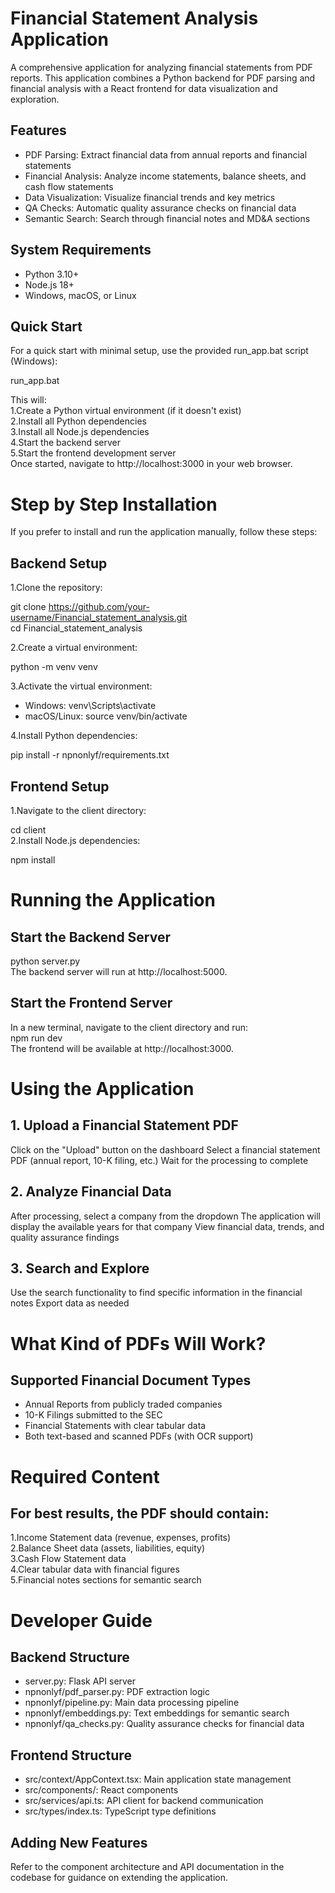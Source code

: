 # Financial Statement Analysis Application
A comprehensive application for analyzing financial statements from PDF reports. This application combines a Python backend for PDF parsing and financial analysis with a React frontend for data visualization and exploration.

## Features
* PDF Parsing: Extract financial data from annual reports and financial statements
* Financial Analysis: Analyze income statements, balance sheets, and cash flow statements
* Data Visualization: Visualize financial trends and key metrics
* QA Checks: Automatic quality assurance checks on financial data
* Semantic Search: Search through financial notes and MD&A sections
## System Requirements
* Python 3.10+
* Node.js 18+
* Windows, macOS, or Linux
## Quick Start
For a quick start with minimal setup, use the provided run_app.bat script (Windows):   

run_app.bat   

This will:  
1.Create a Python virtual environment (if it doesn't exist)   
2.Install all Python dependencies   
3.Install all Node.js dependencies   
4.Start the backend server   
5.Start the frontend development server   
Once started, navigate to http://localhost:3000 in your web browser.

# Step by Step Installation
If you prefer to install and run the application manually, follow these steps:

## Backend Setup
 1.Clone the repository:   
 
 git clone https://github.com/your-username/Financial_statement_analysis.git   
 cd Financial_statement_analysis 
 
 2.Create a virtual environment:   
 
 python -m venv venv   
 
 3.Activate the virtual environment:

* Windows:
venv\Scripts\activate
* macOS/Linux:
source venv/bin/activate

4.Install Python dependencies:

pip install -r npnonlyf/requirements.txt   

## Frontend Setup
1.Navigate to the client directory:

cd client   
2.Install Node.js dependencies:

npm install
# Running the Application
## Start the Backend Server
python server.py    
The backend server will run at http://localhost:5000.

## Start the Frontend Server
In a new terminal, navigate to the client directory and run:   
npm run dev   
The frontend will be available at http://localhost:3000.

# Using the Application
## 1. Upload a Financial Statement PDF
Click on the "Upload" button on the dashboard
Select a financial statement PDF (annual report, 10-K filing, etc.)
Wait for the processing to complete
## 2. Analyze Financial Data
After processing, select a company from the dropdown
The application will display the available years for that company
View financial data, trends, and quality assurance findings
## 3. Search and Explore
Use the search functionality to find specific information in the financial notes
Export data as needed
# What Kind of PDFs Will Work?
## Supported Financial Document Types
* Annual Reports from publicly traded companies
* 10-K Filings submitted to the SEC
* Financial Statements with clear tabular data
* Both text-based and scanned PDFs (with OCR support)
# Required Content
## For best results, the PDF should contain:   
1.Income Statement data (revenue, expenses, profits)   
2.Balance Sheet data (assets, liabilities, equity)   
3.Cash Flow Statement data   
4.Clear tabular data with financial figures   
5.Financial notes sections for semantic search

# Developer Guide
## Backend Structure
* server.py: Flask API server
* npnonlyf/pdf_parser.py: PDF extraction logic
* npnonlyf/pipeline.py: Main data processing pipeline
* npnonlyf/embeddings.py: Text embeddings for semantic search
* npnonlyf/qa_checks.py: Quality assurance checks for financial data
## Frontend Structure
* src/context/AppContext.tsx: Main application state management
* src/components/: React components
* src/services/api.ts: API client for backend communication
* src/types/index.ts: TypeScript type definitions
## Adding New Features
Refer to the component architecture and API documentation in the codebase for guidance on extending the application.
